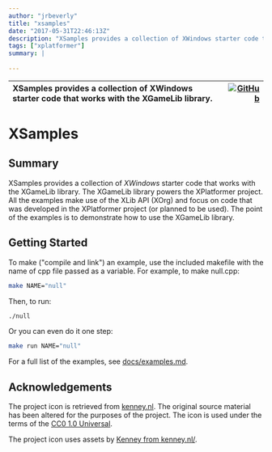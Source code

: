 ```yaml
---
author: "jrbeverly"
title: "xsamples"
date: "2017-05-31T22:46:13Z"
description: "XSamples provides a collection of XWindows starter code that works with the XGameLib library."
tags: ["xplatformer"]
summary: |
  
---
```


| XSamples provides a collection of XWindows starter code that works with the XGameLib library. | [![GitHub](https://img.shields.io/badge/GitHub-%23121011.svg?logo=github&logoColor=white)](https://github.com/xplatformer/xsamples) |
| :-------- | -------: |


# XSamples

## Summary

XSamples provides a collection of *XWindows* starter code that works with the XGameLib library. The XGameLib library powers the XPlatformer project. All the examples make use of the XLib API (XOrg) and focus on code that was developed in the XPlatformer project (or planned to be used). The point of the examples is to demonstrate how to use the XGameLib library.

## Getting Started

To make ("compile and link") an example, use the included makefile with
the name of cpp file passed as a variable. For example, to make null.cpp:

```bash
make NAME="null"
```

Then, to run:

```bash
./null
```

Or you can even do it one step:

```bash
make run NAME="null"
```

For a full list of the examples, see [docs/examples.md](docs/examples.md).

## Acknowledgements

The project icon is retrieved from [kenney.nl](docs/icon/icon.json). The original source material has been altered for the purposes of the project. The icon is used under the terms of the [CC0 1.0 Universal](https://creativecommons.org/publicdomain/zero/1.0/).

The project icon uses assets by [Kenney from kenney.nl/](http://kenney.nl/assets/platformer-art-deluxe).